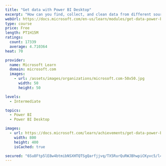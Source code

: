 ```yaml
---
title: "Get data with Power BI Desktop"
excerpt: "How can you find, collect, and clean data from different sources? Power BI is a tool for making sense of your data. You will learn tricks to make data-gathering easier."
webUrl: https://docs.microsoft.com/en-us/learn/modules/get-data-power-bi/
type: course
price: Free
length: PT1H15M
ratings:
  count: 17339
  average: 4.710364
heat: 70

provider:
  name: Microsoft Learn
  domain: microsoft.com
  images:
    - url: /assets/images/organizations/microsoft.com-50x50.jpg
      width: 50
      height: 50

levels:
  - Intermediate

topics:
  - Power BI
  - Power BI Desktop

images:
  - url: https://docs.microsoft.com/learn/achievements/get-data-power-bi-desktop-social.png
    width: 800
    height: 400
    isCached: true

secured: "6Su8Ftp5lE8w4btmibNSXHTQTSgQarfjjvq/TX5RurQuRWJBhwpiCKyvc5/l4K97jUIJQ67GM684qnXM6FcxcdzkbR5qShC32z//lEh4WtUIaABk4Zv8xoSSVQU88EyoZ5WVJ4uIH83plgqg/TBkB7tN3/jcxVYgcleY/1P/nGHzoZ/6lkOUNLxCHXJTwlTxAhwAElb/DKX3Ot3P9CEntZODkQ/xBOOthWf5qdZNWe8ZCxguqM32JUKzFL9HOiBaz1OOikOTPUsuuo/k5/9whWZ1VTqkGMnlBSgXgBsW9fQdvLxW+ADwfqkOeezAceJ4u+D95iWR6iqQZtlZu9u1//P8rtLGHFIO1eqU9YI4+znQvLuLapJCet50M0QbnF9uBwwhCt+58cewfYFbedIpiMkLCzffTK+EEtc9hrJcQ6DE5ZD/uOF7avfnF0p626hl;E31VSCEqBl2CMF0mUgOzxg=="
---
```


